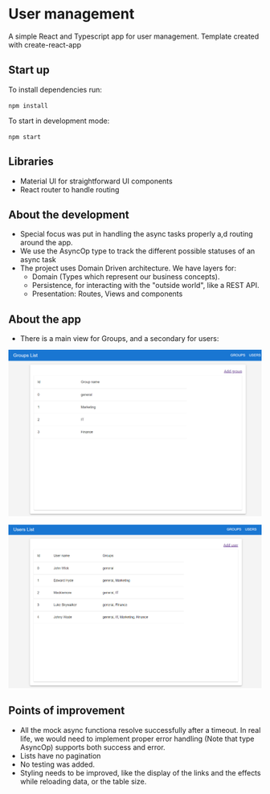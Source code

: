 # User management

A simple React and Typescript app for user management.
Template created with create-react-app

## Start up

To install dependencies run:

`npm install`

To start in development mode:

`npm start`

## Libraries

 - Material UI for straightforward UI components
 - React router to handle routing

## About the development

 - Special focus was put in handling the async tasks properly a,d routing around the app.
 - We use the AsyncOp type to track the different possible statuses of an async task
 - The project uses Domain Driven architecture. We have layers for:
    - Domain (Types which represent our business concepts).
    - Persistence, for interacting with the "outside world", like a REST API.
    - Presentation: Routes, Views and components

## About the app

 - There is a main view for Groups, and a secondary for users:

 ![Alt text](image.png)

 ![Alt text](image-1.png)

 ## Points of improvement

 - All the mock async functiona resolve successfully after a timeout. In real life, we would need to implement proper error handling (Note that type AsyncOp) supports both success and error.
 - Lists have no pagination
 - No testing was added.
 - Styling needs to be improved, like the display of the links and the effects while reloading data, or the table size.